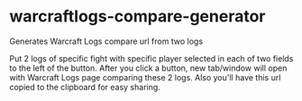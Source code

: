 # warcraftlogs-compare-generator
Generates Warcraft Logs compare url from two logs

Put 2 logs of specific fight with specific player selected in each of two fields to the left of the button. After you click a button, new tab/window will open with Warcraft Logs page comparing these 2 logs. Also you'll have this url copied to the clipboard for easy sharing.
